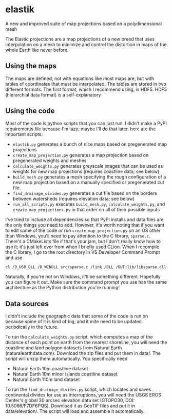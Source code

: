 # elastik
 A new and improved suite of map projections based on a polydimensional mesh

 The Elastic projections are a map projections of a new breed that uses
 interpolation on a mesh to minimize and control the distortion in maps of the
 whole Earth like never before.

## Using the maps

 The maps are defined, not with equations like most maps are, but with tables of coordinates that must be interpolated.
 The tables are stored in two different formats.
 The first format, which I recommend using, is HDF5. HDF5 (hierarchial data format) is a self-explanatory 

## Using the code

 Most of the code is python scripts that you can just run.
 I didn't make a PyPI requirements file because I'm lazy; maybe I'll do that later.
 here are the important scripts:
 - `elastik.py` generates a bunch of nice maps based on pregenerated map projections
 - `create_map_projection.py` generates a map projection based on pregenerated weights and meshes
 - `calculate_weights.py` generates greyscale images that can be used as weights for new map projections (requires coastline data; see below)
 - `build_mesh.py` generates a mesh specifying the rough configuration of a new map projection based on a manually specified or pregenerated cut file.
 - `find_drainage_divides.py` generates a cut file based on the borders between watersheds (requires elevation data; see below)
 - `run_all_scripts.py` executes `build_mesh.py`, `calculate_weights.py`, and `create_map_projections.py` in that order on all of their possible inputs

 I've tried to include all dependencies so that PyPI installs and data files are the only things you need to add.
 However, it's worth noting that if you want to edit some of the code *or* run `create_map_projection.py` on an OS other than Windows,
 you'll need to pay attention to the C library, `sparse.c`.
 There's a CMakeLists file if that's your jam, but I don't really know how to use it;
 it's just left over from when I briefly used CLion.
 When I recompile the C library, I go to the root directory in VS Developer Command Prompt and use
 ~~~bash
 cl /D_USR_DLL /D_WINDLL src/sparse.c /link /DLL /OUT:lib/libsparse.dll
 ~~~
 Naturally, if you're not on Windows, it'll be something different.
 Hopefully you can figure it out.  Make sure the command prompt you use
 has the same architecture as the Python distribution you're running!

## Data sources
 I didn't include the geographic data that some of the code is run on because
 some of it is kind of big, and it mite need to be updated periodically in the
 future.

 To run the `calculate_weights.py` script, which computes a map of the distance of
 each point on earth from the nearest shoreline, you will need the coastline and
 land polygon datasets from Natural Earth (naturalearthdata.com).   Download the
 zip files and put them in data/.  The script will unzip them automatically.
 You specifically need
 - Natural Earth 10m coastline dataset
 - Natural Earth 10m minor islands coastline dataset
 - Natural Earth 110m land dataset

 To run the `find_drainage_divides.py` script, which locates and saves
 continental divides for use as interruptions, you will need the USGS EROS
 Center's global 30 arcsec elevation data set (GTOPO30, DOI: 10.5066/F7DF6PQS).
 Download it as GeoTIF files and put it in data/elevation/.  The script will load
 and assemble it automatically.
